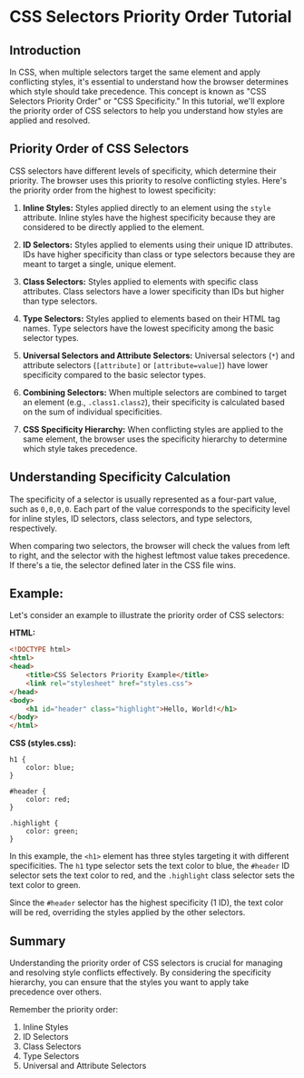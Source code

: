# CSS Selectors Priority Order Tutorial

## Introduction

In CSS, when multiple selectors target the same element and apply conflicting styles, it's essential to understand how the browser determines which style should take precedence. This concept is known as "CSS Selectors Priority Order" or "CSS Specificity." In this tutorial, we'll explore the priority order of CSS selectors to help you understand how styles are applied and resolved.


## Priority Order of CSS Selectors

CSS selectors have different levels of specificity, which determine their priority. The browser uses this priority to resolve conflicting styles. Here's the priority order from the highest to lowest specificity:

1. **Inline Styles:** Styles applied directly to an element using the `style` attribute. Inline styles have the highest specificity because they are considered to be directly applied to the element.

2. **ID Selectors:** Styles applied to elements using their unique ID attributes. IDs have higher specificity than class or type selectors because they are meant to target a single, unique element.

3. **Class Selectors:** Styles applied to elements with specific class attributes. Class selectors have a lower specificity than IDs but higher than type selectors.

4. **Type Selectors:** Styles applied to elements based on their HTML tag names. Type selectors have the lowest specificity among the basic selector types.

5. **Universal Selectors and Attribute Selectors:** Universal selectors (`*`) and attribute selectors (`[attribute]` or `[attribute=value]`) have lower specificity compared to the basic selector types.

6. **Combining Selectors:** When multiple selectors are combined to target an element (e.g., `.class1.class2`), their specificity is calculated based on the sum of individual specificities.

7. **CSS Specificity Hierarchy:** When conflicting styles are applied to the same element, the browser uses the specificity hierarchy to determine which style takes precedence.

## Understanding Specificity Calculation

The specificity of a selector is usually represented as a four-part value, such as `0,0,0,0`. Each part of the value corresponds to the specificity level for inline styles, ID selectors, class selectors, and type selectors, respectively.

When comparing two selectors, the browser will check the values from left to right, and the selector with the highest leftmost value takes precedence. If there's a tie, the selector defined later in the CSS file wins.

## Example:

Let's consider an example to illustrate the priority order of CSS selectors:

**HTML:**
```html
<!DOCTYPE html>
<html>
<head>
    <title>CSS Selectors Priority Example</title>
    <link rel="stylesheet" href="styles.css">
</head>
<body>
    <h1 id="header" class="highlight">Hello, World!</h1>
</body>
</html>
```

**CSS (styles.css):**
```
h1 {
    color: blue;
}

#header {
    color: red;
}

.highlight {
    color: green;
}
```

In this example, the `<h1>` element has three styles targeting it with different specificities. The `h1` type selector sets the text color to blue, the `#header` ID selector sets the text color to red, and the `.highlight` class selector sets the text color to green.

Since the `#header` selector has the highest specificity (1 ID), the text color will be red, overriding the styles applied by the other selectors.

## Summary

Understanding the priority order of CSS selectors is crucial for managing and resolving style conflicts effectively. By considering the specificity hierarchy, you can ensure that the styles you want to apply take precedence over others.

Remember the priority order:
1. Inline Styles
2. ID Selectors
3. Class Selectors
4. Type Selectors
5. Universal and Attribute Selectors